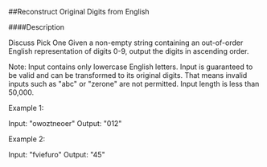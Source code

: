 ##Reconstruct Original Digits from English

####Description

Discuss Pick One
Given a non-empty string containing an out-of-order English representation of digits 0-9, output the digits in ascending order.

Note:
Input contains only lowercase English letters.
Input is guaranteed to be valid and can be transformed to its original digits. That means invalid inputs such as "abc" or "zerone" are not permitted.
Input length is less than 50,000.

Example 1:

Input: "owoztneoer"
Output: "012"

Example 2:

Input: "fviefuro"
Output: "45"
